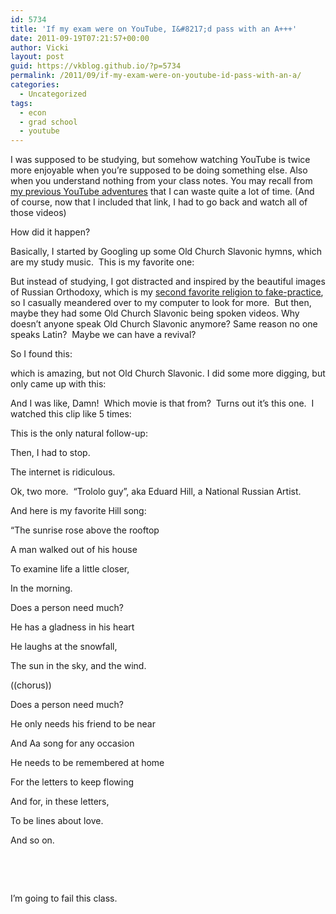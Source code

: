 ```yaml
---
id: 5734
title: 'If my exam were on YouTube, I&#8217;d pass with an A+++'
date: 2011-09-19T07:21:57+00:00
author: Vicki
layout: post
guid: https://vkblog.github.io/?p=5734
permalink: /2011/09/if-my-exam-were-on-youtube-id-pass-with-an-a/
categories:
  - Uncategorized
tags:
  - econ
  - grad school
  - youtube
---
```

I was supposed to be studying, but somehow watching YouTube is twice more enjoyable when you&#8217;re supposed to be doing something else. Also when you understand nothing from your class notes. You may recall from <a href="https://vkblog.github.io/2009/06/12/a-russian-in-bollywood/" target="_blank">my previous YouTube adventures</a> that I can waste quite a lot of time. (And of course, now that I included that link, I had to go back and watch all of those videos)

How did it happen?

Basically, I started by Googling up some Old Church Slavonic hymns, which are my study music.  This is my favorite one:
  


But instead of studying, I got distracted and inspired by the beautiful images of Russian Orthodoxy, which is my <a href="https://vkblog.github.io/2009/09/16/gods-is-straight-up-messing-with-me/" target="_blank">second favorite religion to fake-practice</a>, so I casually meandered over to my computer to look for more.  But then, maybe they had some Old Church Slavonic being spoken videos. Why doesn&#8217;t anyone speak Old Church Slavonic anymore? Same reason no one speaks Latin?  Maybe we can have a revival?

So I found this:



which is amazing, but not Old Church Slavonic. I did some more digging, but only came up with this:



And I was like, Damn!  Which movie is that from?  Turns out it&#8217;s this one.  I watched this clip like 5 times:



This is the only natural follow-up:
  


Then, I had to stop.


  
The internet is ridiculous.

Ok, two more.  &#8220;Trololo guy&#8221;, aka Eduard Hill, a National Russian Artist.



And here is my favorite Hill song:

&#8220;The sunrise rose above the rooftop
  
A man walked out of his house
  
To examine life a little closer,
  
In the morning.

Does a person need much?
  
He has a gladness in his heart
  
He laughs at the snowfall,
  
The sun in the sky, and the wind.

((chorus))

Does a person need much?
  
He only needs his friend to be near
  
And Aa song for any occasion

He needs to be remembered at home
  
For the letters to keep flowing
  
And for, in these letters,
  
To be lines about love.

And so on.



&nbsp;

&nbsp;

I&#8217;m going to fail this class.